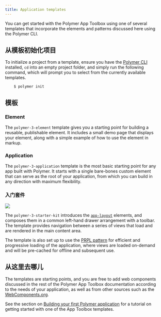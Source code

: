 ```yaml
---
title: Application templates
---
```


<!-- toc -->

You can get started with the Polymer App Toolbox using one of several templates
that incorporate the elements and patterns discussed here using the Polymer CLI.

## 从模板初始化项目

To initialize a project from a template, ensure you have the
[Polymer CLI](/{{{polymer_version_dir}}}/docs/tools/polymer-cli) installed, `cd` into an empty project folder,
and simply run the following command, which will prompt you to select from
the currently available templates.

```
    $ polymer init
```

## 模板

### Element

The `polymer-3-element` template gives you a starting point for building a reusable, publishable element. It includes a small demo page that displays your element, along with a simple example of how to use the element in markup.

### Application

The `polymer-3-application` template is the most basic starting point for any app built
with Polymer. It starts with a single bare-bones custom element that can serve
as the root of your application, from which you can build in any direction with
maximum flexibility.

### 入门套件

![](/images/3.0/toolbox/starter-kit.png)

The `polymer-3-starter-kit` introduces the [`app-layout`](app-layout) elements,
and composes them in a common left-hand drawer arrangement with a toolbar.
The template provides navigation between a series of views that load and
are rendered in the main content area.

The template is also set up to use the [PRPL pattern](prpl) for efficient
and progressive loading of the application, where views are loaded on-demand
and will be pre-cached for offline and subsequent use.

## 从这里去哪儿

The templates are starting points, and you are free to add web components
discussed in the rest of the Polymer App Toolbox documentation according
to the needs of your application, as well as from other sources such as the
[WebComponents.org](https://www.webcomponents.org/).

See the section on [Building your first Polymer application](/{{{polymer_version_dir}}}/start/toolbox/set-up)
for a tutorial on getting started with one of the App Toolbox templates.

